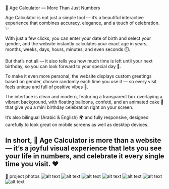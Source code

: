 🎂 Age Calculator — More Than Just Numbers

Age Calculator is not just a simple tool — it’s a beautiful interactive experience that combines accuracy, elegance, and a touch of celebration. ✨

With just a few clicks, you can enter your date of birth and select your gender, and the website instantly calculates your exact age in years, months, weeks, days, hours, minutes, and even seconds ⏱️.

But that’s not all — it also tells you how much time is left until your next birthday, so you can look forward to your special day 🎉.

To make it even more personal, the website displays custom greetings based on gender, chosen randomly each time you use it —
so every visit feels unique and full of positive vibes 💫.

The interface is clean and modern, featuring a transparent box overlaying a vibrant background, with floating balloons, confetti, and an animated cake 🎂 that give you a mini birthday celebration right on your screen.

It’s also bilingual (Arabic & English) 🌍 and fully responsive, designed carefully to look great on mobile screens as well as desktop devices.

In short,
🔹 Age Calculator is more than a website —
it’s a joyful visual experience that lets you see your life in numbers, and celebrate it every single time you visit. ❤️
---
📸 project photos 
![alt text](Ph/1.jpg)
![alt text](Ph/2.jpg)
![alt text](Ph/3.jpg)
![alt text](Ph/4.jpg)
![alt text](Ph/5.jpg)
![alt text](Ph/6.jpg)
![alt text](Ph/7.jpg)